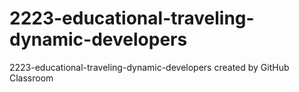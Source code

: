# 2223-educational-traveling-dynamic-developers
2223-educational-traveling-dynamic-developers created by GitHub Classroom
